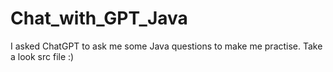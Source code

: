 # Chat_with_GPT_Java


I asked ChatGPT to ask me some Java questions to make me practise. Take a look src file :)
